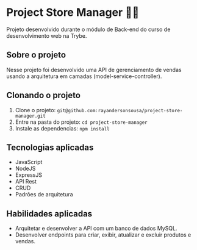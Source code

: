 # Project Store Manager :man_office_worker:
Projeto desenvolvido durante o módulo de Back-end do curso de desenvolvimento web na Trybe.


## Sobre o projeto

Nesse projeto foi desenvolvido uma API de gerenciamento de vendas usando a arquitetura em camadas (model-service-controller).


## Clonando o projeto

1. Clone o projeto: `git@github.com:rayandersonsousa/project-store-manager.git`
2. Entre na pasta do projeto: `cd project-store-manager`
3. Instale as dependencias: `npm install`


## Tecnologias aplicadas

  - JavaScript
  - NodeJS
  - ExpressJS
  - API Rest
  - CRUD
  - Padrões de arquitetura


## Habilidades aplicadas

  - Arquitetar e desenvolver a API com um banco de dados MySQL.
  - Desenvolver endpoints para criar, exibir, atualizar e excluir produtos e vendas.
